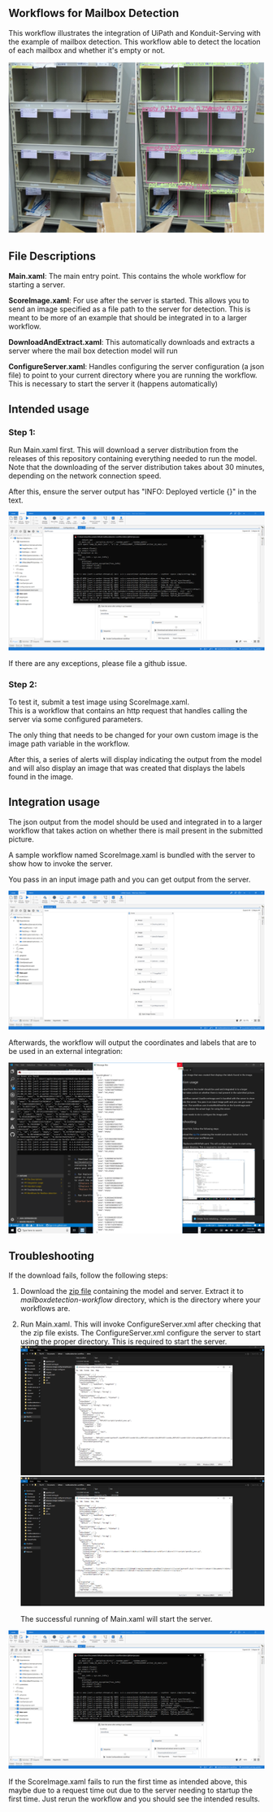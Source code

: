 Workflows for Mailbox Detection
-----------------------------------
This workflow illustrates the integration of UiPath and Konduit-Serving with the example of mailbox detection. 
This workflow able to detect the location of each mailbox and whether it's empty or not.  

![MailBox Result](img/mailboxbeforeafter.PNG "MailBox Result")

File Descriptions
----------------------
**Main.xaml**: The main entry point. This contains the whole workflow for starting a server.

**ScoreImage.xaml**: For use after the server is started. This allows you to send an image specified as a file path to 
the server for detection. This is meant to be more of an example that should be integrated in to a larger workflow.

**DownloadAndExtract.xaml**: This automatically downloads and extracts a server where the
mail box detection model will run

**ConfigureServer.xaml**: Handles configuring the server configuration (a json file) to point to your current directory
where you are running the workflow. This is necessary to start the server it (happens automatically)

Intended usage
------------------------------------
### Step 1: 
Run Main.xaml first. This will download a server distribution from the releases
of this repository containing everything needed to run the model.
Note that the downloading of the server distribution takes about 30 minutes, depending on the network connection speed. 

After this, ensure the server output has "INFO: Deployed verticle {}" in the text.

![Started Server](img/startedserver.png "Started Server")


If there are any exceptions, please file a github issue.

### Step 2:
To test it, submit a test image using ScoreImage.xaml.  
This is a workflow that contains an http request that handles calling the server via some configured parameters.

The only thing that needs to be changed for your own custom image is the image path variable in the workflow.

After this, a series of alerts will display indicating the output from the model and will also display an
image that was created that displays the labels found in the image.

Integration usage
------------------------------

The json output from the model should be used and integrated in to a larger workflow
that takes action on whether there is mail present in the submitted picture.

 A sample workflow named ScoreImage.xaml is bundled
 with the server to show how to invoke the server.

 You pass in an input image path and you can get output from the server. 

 ![Use Score Image](img/usescoreimage.png "Score image")

Afterwards, the workflow will output the coordinates and labels that are to be used in an external integration:

 ![AI Output](img/aioutput.png "AI Output")



Troubleshooting
--------------------------------

If the download fails, follow the following steps:

1. Download the [zip file](https://github.com/KonduitAI/mailboxdetection-workflow/releases/download/v1.1/distro.zip)
containing the model and server. Extract it to *mailboxdetection-workflow* directory, which is the directory where your workflows are.

2. Run Main.xaml. This will invoke ConfigureServer.xml after checking that the zip file exists. The ConfigureServer.xml configure the server to start using the proper directory. This is required to start the server.
   ![Replace Picture](img/replacepicture.png "Replace Picture")
   ![Replace Picture Result](img/replacepictureresult.png "Replace Picture Result")

   The successful running of Main.xaml will start the server. 

![Started Server](img/startedserver.png "Started Server")



If the ScoreImage.xaml fails to run the first time as intended above, this maybe due to a request time out due to the server
needing to startup the first time. Just rerun the workflow
and you should see the intended results.
